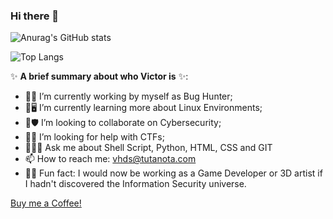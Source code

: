 ### Hi there 👋

![Anurag's GitHub stats](https://github-readme-stats.vercel.app/api?username=VictorHDS&show_icons=true&include_all_commits=true&theme=radical)

![Top Langs](https://github-readme-stats.vercel.app/api/top-langs/?username=VictorHDS&hide=c,c++,cython,emacs_lisp&layout=compact)

✨ **A brief summary about who Victor is** ✨:

- 💼👾 I’m currently working by myself as Bug Hunter;
- 🌱🖥️ I’m currently learning more about Linux Environments;
- 🤝🛡 I’m looking to collaborate on Cybersecurity;
- 🙋🚩 I’m looking for help with CTFs;
- 💬👨‍💻 Ask me about Shell Script, Python, HTML, CSS and GIT
- 📫 How to reach me: vhds@tutanota.com
- 🤔😯 Fun fact: I would now be working as a Game Developer or 3D artist if I hadn't discovered the Information Security universe.

[Buy me a Coffee!](https://www.buymeacoffee.com/vhds)
